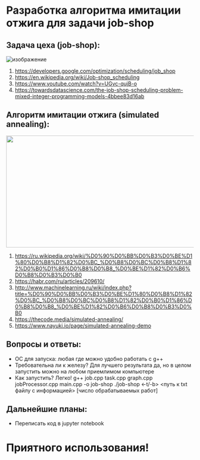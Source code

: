 # Разработка алгоритма имитации отжига для задачи job-shop

## Задача цеха (job-shop):
![изображение](https://github.com/Tintanaa/simulated_annealing_demo/assets/99679370/24b624e7-b6ab-469b-9880-f0350ac7a311)

1) https://developers.google.com/optimization/scheduling/job_shop
2) https://en.wikipedia.org/wiki/Job-shop_scheduling
3) https://www.youtube.com/watch?v=UGvc-qujB-o
4) https://towardsdatascience.com/the-job-shop-scheduling-problem-mixed-integer-programming-models-4bbee83d16ab

## Алгоритм имитации отжига (simulated annealing):

<p align="center">
  <img width="1000" height="300" src="https://github.com/Tintanaa/simulated_annealing_demo/assets/99679370/860b1e7f-e47c-4588-9c2c-7b7780bf46f1">
</p>

1) https://ru.wikipedia.org/wiki/%D0%90%D0%BB%D0%B3%D0%BE%D1%80%D0%B8%D1%82%D0%BC_%D0%B8%D0%BC%D0%B8%D1%82%D0%B0%D1%86%D0%B8%D0%B8_%D0%BE%D1%82%D0%B6%D0%B8%D0%B3%D0%B0
2) https://habr.com/ru/articles/209610/
3) http://www.machinelearning.ru/wiki/index.php?title=%D0%90%D0%BB%D0%B3%D0%BE%D1%80%D0%B8%D1%82%D0%BC_%D0%B8%D0%BC%D0%B8%D1%82%D0%B0%D1%86%D0%B8%D0%B8_%D0%BE%D1%82%D0%B6%D0%B8%D0%B3%D0%B0
4) https://thecode.media/simulated-annealing/
5) https://www.nayuki.io/page/simulated-annealing-demo

## Вопросы и ответы:
- OC для запуска: любая где можно удобно работать с g++
- Требовательна ли к железу? Для лучшего результата да, но в целом запустить можно на любом приемлимом компьютере
- Как запустить? Легко!
g++ job.cpp task.cpp graph.cpp jobProcessor.cpp main.cpp -o job-shop
./job-shop <-t/-b> <путь к txt файлу с информацией> [число обрабатываемых работ]

## Дальнейшие планы:
- Переписать код в jupyter notebook

# Приятного использования!
